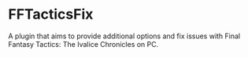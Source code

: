 # FFTacticsFix
A plugin that aims to provide additional options and fix issues with Final Fantasy Tactics: The Ivalice Chronicles on PC.
